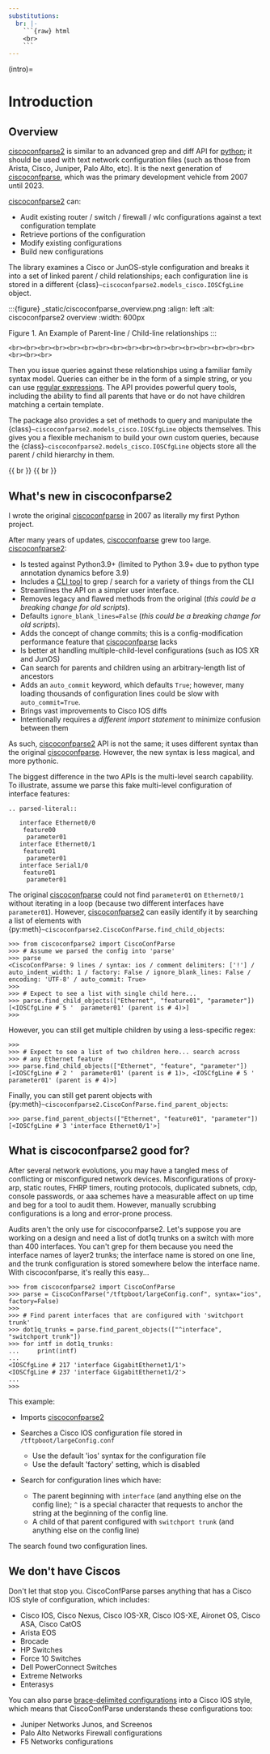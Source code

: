 ```yaml
---
substitutions:
  br: |-
    ```{raw} html
    <br>
    ```
---
```


(intro)=

# Introduction

## Overview

[ciscoconfparse2] is similar to an advanced grep and diff API for [python]; it
should be used with text network configuration files (such as those from
Arista, Cisco, Juniper, Palo Alto, etc). It is the next generation of [ciscoconfparse],
which was the primary development vehicle from 2007 until 2023.

[ciscoconfparse2] can:

- Audit existing router / switch / firewall / wlc configurations against a text configuration template
- Retrieve portions of the configuration
- Modify existing configurations
- Build new configurations

The library examines a Cisco or JunOS-style configuration and breaks it into a set
of linked parent / child relationships; each configuration line is stored in a
different {class}`~ciscoconfparse2.models_cisco.IOSCfgLine` object.

:::{figure} _static/ciscoconfparse_overview.png
:align: left
:alt: ciscoconfparse2 overview
:width: 600px

Figure 1. An Example of Parent-line / Child-line relationships
:::

```{raw} html
<br><br><br><br><br><br><br><br><br><br><br><br><br><br><br><br><br><br><br><br>
```

Then you issue queries against these relationships using a familiar family
syntax model. Queries can either be in the form of a simple string, or you can
use [regular expressions]. The API provides powerful query tools, including
the ability to find all parents that have or do not have children matching a
certain template.

The package also provides a set of methods to query and manipulate the
{class}`~ciscoconfparse2.models_cisco.IOSCfgLine` objects themselves. This gives you a flexible
mechanism to build your own custom queries, because the
{class}`~ciscoconfparse2.models_cisco.IOSCfgLine` objects store all the parent / child
hierarchy in them.

{{ br }}
{{ br }}

## What's new in ciscoconfparse2

I wrote the original [ciscoconfparse] in 2007 as literally my first Python
project.

After many years of updates, [ciscoconfparse] grew too large. [ciscoconfparse2]:

- Is tested against Python3.9+ (limited to Python 3.9+ due to python type annotation dynamics before 3.9)
- Includes a [CLI tool] to grep / search for a variety of things from the CLI
- Streamlines the API on a simpler user interface.
- Removes legacy and flawed methods from the original (*this could be a breaking change for old scripts*).
- Defaults `ignore_blank_lines=False` (*this could be a breaking change for old scripts*).
- Adds the concept of change commits; this is a config-modification performance feature that [ciscoconfparse] lacks
- Is better at handling multiple-child-level configurations (such as IOS XR and JunOS)
- Can search for parents and children using an arbitrary-length list of ancestors
- Adds an `auto_commit` keyword, which defaults `True`; however, many loading thousands of configuration lines could be slow with `auto_commit=True`.
- Brings vast improvements to Cisco IOS diffs
- Intentionally requires a *different import statement* to minimize confusion between them

As such, [ciscoconfparse2] API is not the same; it uses different syntax
than the original [ciscoconfparse]. However, the new syntax is less magical,
and more pythonic.

The biggest difference in the two APIs is the multi-level search capability. To illustrate, assume we parse this fake multi-level configuration of interface features:

```{eval-rst}
.. parsed-literal::

   interface Ethernet0/0
    feature00
     parameter01
   interface Ethernet0/1
    feature01
     parameter01
   interface Serial1/0
    feature01
     parameter01
```

The original [ciscoconfparse] could not find `parameter01` on `Ethernet0/1` without
iterating in a loop (because two different interfaces have `parameter01`). However,
[ciscoconfparse2] can easily identify it by searching a list of elements with
{py:meth}`~ciscoconfparse2.CiscoConfParse.find_child_objects`:

```pycon
>>> from ciscoconfparse2 import CiscoConfParse
>>> # Assume we parsed the config into 'parse'
>>> parse
<CiscoConfParse: 9 lines / syntax: ios / comment delimiters: ['!'] / auto_indent_width: 1 / factory: False / ignore_blank_lines: False / encoding: 'UTF-8' / auto_commit: True>
>>>
>>> # Expect to see a list with single child here...
>>> parse.find_child_objects(["Ethernet", "feature01", "parameter"])
[<IOSCfgLine # 5 '  parameter01' (parent is # 4)>]
>>>
```

However, you can still get multiple children by using a less-specific
regex:

```pycon
>>>
>>> # Expect to see a list of two children here... search across
>>> # any Ethernet feature
>>> parse.find_child_objects(["Ethernet", "feature", "parameter"])
[<IOSCfgLine # 2 '  parameter01' (parent is # 1)>, <IOSCfgLine # 5 '  parameter01' (parent is # 4)>]
```

Finally, you can still get parent objects with {py:meth}`~ciscoconfparse2.CiscoConfParse.find_parent_objects`:

```pycon
>>> parse.find_parent_objects(["Ethernet", "feature01", "parameter"])
[<IOSCfgLine # 3 'interface Ethernet0/1'>]
```

## What is ciscoconfparse2 good for?

After several network evolutions, you may have a tangled mess of conflicting or
misconfigured network devices. Misconfigurations of proxy-arp, static routes,
FHRP timers, routing protocols, duplicated subnets, cdp, console passwords, or
aaa schemes have a measurable affect on up time and beg for a tool to audit them.
However, manually scrubbing configurations is a long and error-prone process.

Audits aren't the only use for ciscoconfparse2. Let's suppose you are working
on a design and need a list of dot1q trunks on a switch with more than 400
interfaces. You can't grep for them because you need the interface names of
layer2 trunks; the interface name is stored on one line, and the trunk
configuration is stored somewhere below the interface name. With
ciscoconfparse, it's really this easy...

```pycon
>>> from ciscoconfparse2 import CiscoConfParse
>>> parse = CiscoConfParse("/tftpboot/largeConfig.conf", syntax="ios", factory=False)
>>>
>>> # Find parent interfaces that are configured with 'switchport trunk'
>>> dot1q_trunks = parse.find_parent_objects(["^interface", "switchport trunk"])
>>> for intf in dot1q_trunks:
...     print(intf)
...
<IOSCfgLine # 217 'interface GigabitEthernet1/1'>
<IOSCfgLine # 237 'interface GigabitEthernet1/2'>
...
>>>
```

This example:

- Imports [ciscoconfparse2]

- Searches a Cisco IOS configuration file stored in `/tftpboot/largeConfig.conf`

  - Use the default 'ios' syntax for the configuration file
  - Use the default 'factory' setting, which is disabled

- Search for configuration lines which have:

  - The parent beginning with `interface` (and anything else on the config line); `^` is a special character that requests to anchor the string at the beginning of the config line.
  - A child of that parent configured with `switchport trunk` (and anything else on the config line)

The search found two configuration lines.

## We don't have Ciscos

Don't let that stop you. CiscoConfParse parses anything that has a Cisco IOS
style of configuration, which includes:

- Cisco IOS, Cisco Nexus, Cisco IOS-XR, Cisco IOS-XE, Aironet OS, Cisco ASA, Cisco CatOS
- Arista EOS
- Brocade
- HP Switches
- Force 10 Switches
- Dell PowerConnect Switches
- Extreme Networks
- Enterasys

You can also parse [brace-delimited configurations] into a Cisco IOS style, which means that CiscoConfParse understands these configurations too:

- Juniper Networks Junos, and Screenos
- Palo Alto Networks Firewall configurations
- F5 Networks configurations

[brace-delimited configurations]: https://github.com/mpenning/ciscoconfparse/blob/81cb4bee7c5ad95301b9e8b3562d70f11fa32505/configs/sample_01.junos
[ciscoconfparse]: https://github.com/mpenning/ciscoconfparse
[ciscoconfparse2]: https://github.com/mpenning/ciscoconfparse2
[cli tool]: http://www.pennington.net/py/ciscoconfparse2/cli.html
[dive into python3]: https://diveintopython3.problemsolving.io/
[python]: http://python.org/
[regular expressions]: https://docs.python.org/3/howto/regex.html
